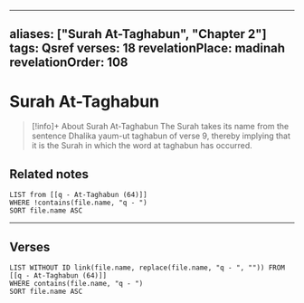 
---
aliases: ["Surah At-Taghabun", "Chapter 2"]
tags: Qsref
verses: 18
revelationPlace: madinah
revelationOrder: 108
---

# Surah At-Taghabun

> [!info]+ About Surah At-Taghabun
> The Surah takes its name from the sentence Dhalika yaum-ut taghabun of verse 9, thereby implying that it is the Surah in which the word at taghabun has occurred.

## Related notes
```dataview
LIST from [[q - At-Taghabun (64)]]
WHERE !contains(file.name, "q - ")
SORT file.name ASC
```

---

## Verses
```dataview
LIST WITHOUT ID link(file.name, replace(file.name, "q - ", "")) FROM [[q - At-Taghabun (64)]]
WHERE contains(file.name, "q - ")
SORT file.name ASC
```

